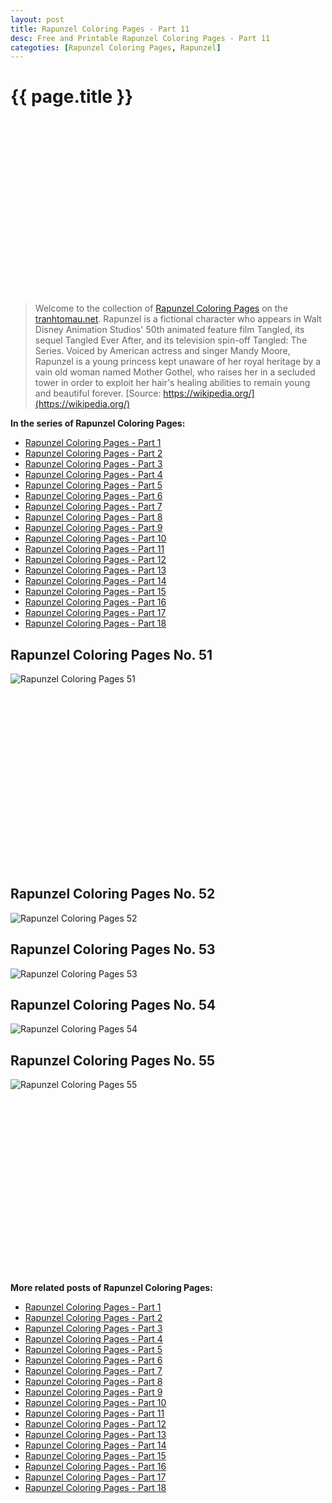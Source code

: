 ```yaml
---
layout: post
title: Rapunzel Coloring Pages - Part 11
desc: Free and Printable Rapunzel Coloring Pages - Part 11
categoties: [Rapunzel Coloring Pages, Rapunzel]
---
```

{{ page.title }}
================
<script async src="//pagead2.googlesyndication.com/pagead/js/adsbygoogle.js"></script><!-- Texxtonly --><ins class="adsbygoogle" style="display:inline-block;width:336px;height:280px" data-ad-client="ca-pub-6753140515841889" data-ad-slot="3207852233"></ins><script>(adsbygoogle = window.adsbygoogle || []).push({}); </script>

> Welcome to the collection of [Rapunzel Coloring Pages](http://tranhtomau.net/) on the [tranhtomau.net](http://tranhtomau.net/). Rapunzel is a fictional character who appears in Walt Disney Animation Studios' 50th animated feature film Tangled, its sequel Tangled Ever After, and its television spin-off Tangled: The Series. Voiced by American actress and singer Mandy Moore, Rapunzel is a young princess kept unaware of her royal heritage by a vain old woman named Mother Gothel, who raises her in a secluded tower in order to exploit her hair's healing abilities to remain young and beautiful forever. [Source: https://wikipedia.org/](https://wikipedia.org/)

**In the series of Rapunzel Coloring Pages:**

* [Rapunzel Coloring Pages - Part 1](http://tranhtomau.net/2018/06/04/Rapunzel-Coloring-Pages-part-1.html)
* [Rapunzel Coloring Pages - Part 2](http://tranhtomau.net/2018/06/04/Rapunzel-Coloring-Pages-part-2.html)
* [Rapunzel Coloring Pages - Part 3](http://tranhtomau.net/2018/06/04/Rapunzel-Coloring-Pages-part-3.html)
* [Rapunzel Coloring Pages - Part 4](http://tranhtomau.net/2018/06/04/Rapunzel-Coloring-Pages-part-4.html)
* [Rapunzel Coloring Pages - Part 5](http://tranhtomau.net/2018/06/04/Rapunzel-Coloring-Pages-part-5.html)
* [Rapunzel Coloring Pages - Part 6](http://tranhtomau.net/2018/06/04/Rapunzel-Coloring-Pages-part-6.html)
* [Rapunzel Coloring Pages - Part 7](http://tranhtomau.net/2018/06/04/Rapunzel-Coloring-Pages-part-7.html)
* [Rapunzel Coloring Pages - Part 8](http://tranhtomau.net/2018/06/04/Rapunzel-Coloring-Pages-part-8.html)
* [Rapunzel Coloring Pages - Part 9](http://tranhtomau.net/2018/06/04/Rapunzel-Coloring-Pages-part-9.html)
* [Rapunzel Coloring Pages - Part 10](http://tranhtomau.net/2018/06/04/Rapunzel-Coloring-Pages-part-10.html)
* [Rapunzel Coloring Pages - Part 11](http://tranhtomau.net/2018/06/04/Rapunzel-Coloring-Pages-part-11.html)
* [Rapunzel Coloring Pages - Part 12](http://tranhtomau.net/2018/06/04/Rapunzel-Coloring-Pages-part-12.html)
* [Rapunzel Coloring Pages - Part 13](http://tranhtomau.net/2018/06/04/Rapunzel-Coloring-Pages-part-13.html)
* [Rapunzel Coloring Pages - Part 14](http://tranhtomau.net/2018/06/04/Rapunzel-Coloring-Pages-part-14.html)
* [Rapunzel Coloring Pages - Part 15](http://tranhtomau.net/2018/06/04/Rapunzel-Coloring-Pages-part-15.html)
* [Rapunzel Coloring Pages - Part 16](http://tranhtomau.net/2018/06/04/Rapunzel-Coloring-Pages-part-16.html)
* [Rapunzel Coloring Pages - Part 17](http://tranhtomau.net/2018/06/04/Rapunzel-Coloring-Pages-part-17.html)
* [Rapunzel Coloring Pages - Part 18](http://tranhtomau.net/2018/06/04/Rapunzel-Coloring-Pages-part-18.html)

## Rapunzel Coloring Pages No. 51
![Rapunzel Coloring Pages 51](http://tranhtomau.net/img1/Rapunzel-Coloring-Pages%20(51).jpg "Rapunzel Coloring Pages 51")

<script async src="//pagead2.googlesyndication.com/pagead/js/adsbygoogle.js"></script><!-- Texxtonly --><ins class="adsbygoogle" style="display:inline-block;width:336px;height:280px" data-ad-client="ca-pub-6753140515841889" data-ad-slot="3207852233"></ins><script>(adsbygoogle = window.adsbygoogle || []).push({}); </script>

## Rapunzel Coloring Pages No. 52
![Rapunzel Coloring Pages 52](http://tranhtomau.net/img1/Rapunzel-Coloring-Pages%20(52).jpg "Rapunzel Coloring Pages 52")

## Rapunzel Coloring Pages No. 53
![Rapunzel Coloring Pages 53](http://tranhtomau.net/img1/Rapunzel-Coloring-Pages%20(53).jpg "Rapunzel Coloring Pages 53")

## Rapunzel Coloring Pages No. 54
![Rapunzel Coloring Pages 54](http://tranhtomau.net/img1/Rapunzel-Coloring-Pages%20(54).jpg "Rapunzel Coloring Pages 54")

## Rapunzel Coloring Pages No. 55
![Rapunzel Coloring Pages 55](http://tranhtomau.net/img1/Rapunzel-Coloring-Pages%20(55).jpg "Rapunzel Coloring Pages 55")

<script async src="//pagead2.googlesyndication.com/pagead/js/adsbygoogle.js"></script><!-- Texxtonly --><ins class="adsbygoogle" style="display:inline-block;width:336px;height:280px" data-ad-client="ca-pub-6753140515841889" data-ad-slot="3207852233"></ins><script>(adsbygoogle = window.adsbygoogle || []).push({}); </script>

**More related posts of Rapunzel Coloring Pages:**

* [Rapunzel Coloring Pages - Part 1](http://tranhtomau.net/2018/06/04/Rapunzel-Coloring-Pages-part-1.html)
* [Rapunzel Coloring Pages - Part 2](http://tranhtomau.net/2018/06/04/Rapunzel-Coloring-Pages-part-2.html)
* [Rapunzel Coloring Pages - Part 3](http://tranhtomau.net/2018/06/04/Rapunzel-Coloring-Pages-part-3.html)
* [Rapunzel Coloring Pages - Part 4](http://tranhtomau.net/2018/06/04/Rapunzel-Coloring-Pages-part-4.html)
* [Rapunzel Coloring Pages - Part 5](http://tranhtomau.net/2018/06/04/Rapunzel-Coloring-Pages-part-5.html)
* [Rapunzel Coloring Pages - Part 6](http://tranhtomau.net/2018/06/04/Rapunzel-Coloring-Pages-part-6.html)
* [Rapunzel Coloring Pages - Part 7](http://tranhtomau.net/2018/06/04/Rapunzel-Coloring-Pages-part-7.html)
* [Rapunzel Coloring Pages - Part 8](http://tranhtomau.net/2018/06/04/Rapunzel-Coloring-Pages-part-8.html)
* [Rapunzel Coloring Pages - Part 9](http://tranhtomau.net/2018/06/04/Rapunzel-Coloring-Pages-part-9.html)
* [Rapunzel Coloring Pages - Part 10](http://tranhtomau.net/2018/06/04/Rapunzel-Coloring-Pages-part-10.html)
* [Rapunzel Coloring Pages - Part 11](http://tranhtomau.net/2018/06/04/Rapunzel-Coloring-Pages-part-11.html)
* [Rapunzel Coloring Pages - Part 12](http://tranhtomau.net/2018/06/04/Rapunzel-Coloring-Pages-part-12.html)
* [Rapunzel Coloring Pages - Part 13](http://tranhtomau.net/2018/06/04/Rapunzel-Coloring-Pages-part-13.html)
* [Rapunzel Coloring Pages - Part 14](http://tranhtomau.net/2018/06/04/Rapunzel-Coloring-Pages-part-14.html)
* [Rapunzel Coloring Pages - Part 15](http://tranhtomau.net/2018/06/04/Rapunzel-Coloring-Pages-part-15.html)
* [Rapunzel Coloring Pages - Part 16](http://tranhtomau.net/2018/06/04/Rapunzel-Coloring-Pages-part-16.html)
* [Rapunzel Coloring Pages - Part 17](http://tranhtomau.net/2018/06/04/Rapunzel-Coloring-Pages-part-17.html)
* [Rapunzel Coloring Pages - Part 18](http://tranhtomau.net/2018/06/04/Rapunzel-Coloring-Pages-part-18.html)


